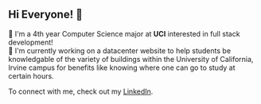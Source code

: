 ## Hi Everyone! 👋

🤖 I'm a 4th year Computer Science major at **UCI** interested in full stack development!     
💪 I'm currently working on a datacenter website to help students be knowledgable of the variety of buildings within the University of California, Irvine campus for benefits like knowing where one can go to study at certain hours.  

To connect with me, check out my [LinkedIn](https://www.linkedin.com/in/majd-katabi-697836286/).  
